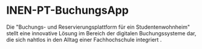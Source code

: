 # INEN-PT-BuchungsApp
 Die "Buchungs- und Reservierungsplattform für ein Studentenwohnheim" stellt eine innovative Lösung im Bereich der digitalen Buchungssysteme dar, die sich nahtlos in den Alltag einer Fachhochschule integriert .
